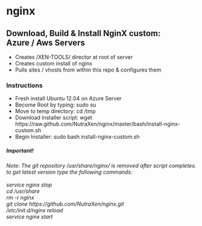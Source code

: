 nginx
=====

<h2>Download, Build & Install NginX custom: <br>Azure / Aws Servers</h2>
<ul>
	<li>Creates /XEN-TOOLS/ director at root of server</li>
	<li>Creates custom install of nginx</li>
	<li>Pulls sites / vhosts from within this repo & configures them</li>
</ul>

<h3>Instructions</h3>
<ul>
	<li>Fresh install Ubuntu 12.04 on Azure Server</li>
	<li>Become Root by typing: sudo su </li>
	<li>Move to temp directory: cd /tmp </li>
	<li>Download installer script: wget https://raw.github.com/NutraXen/nginx/master/bash/install-nginx-custom.sh</li>
	<li>Begin Installer: sudo bash install-nginx-custom.sh</li>
</ul>

<h5>Important!</h5>
<i>Note: The git repository /usr/share/nginx/ is removed after script completes.<br>
to get latest version type the following commands:<br><br>
service nginx stop<br>
cd /usr/share<br>
rm -r nginx<br>
git clone https://github.com/NutraXen/nginx.git<br>
/etc/init.d/nginx reload<br>
service nginx start<br>
</i>